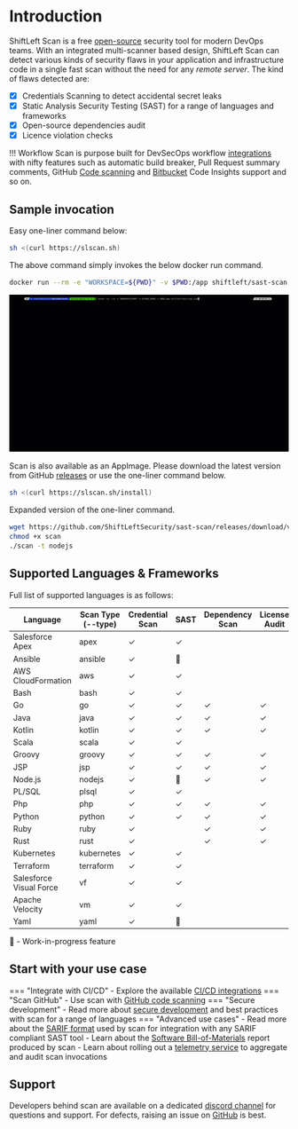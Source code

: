 # Introduction

ShiftLeft Scan is a free [open-source](https://github.com/ShiftLeftSecurity/sast-scan) security tool for modern DevOps teams. With an integrated multi-scanner based design, ShiftLeft Scan can detect various kinds of security flaws in your application and infrastructure code in a single fast scan without the need for any _remote server_. The kind of flaws detected are:

* [x] Credentials Scanning to detect accidental secret leaks
* [x] Static Analysis Security Testing (SAST) for a range of languages and frameworks
* [x] Open-source dependencies audit
* [x] Licence violation checks

!!! Workflow
    Scan is purpose built for DevSecOps workflow [integrations](integrations) with nifty features such as automatic build breaker, Pull Request summary comments, GitHub [Code scanning](integrations/code-scan.md) and [Bitbucket](integrations/bitbucket.md) Code Insights support and so on.

## Sample invocation

Easy one-liner command below:

```bash
sh <(curl https://slscan.sh)
```

The above command simply invokes the below docker run command.

```bash
docker run --rm -e "WORKSPACE=${PWD}" -v $PWD:/app shiftleft/sast-scan scan --build
```

![Java Scan](getting-started/images/scan-java.gif)

Scan is also available as an AppImage. Please download the latest version from GitHub [releases](https://github.com/ShiftLeftSecurity/sast-scan/releases) or use the one-liner command below.

```bash
sh <(curl https://slscan.sh/install)
```

Expanded version of the one-liner command.

```bash
wget https://github.com/ShiftLeftSecurity/sast-scan/releases/download/v1.9.9/scan
chmod +x scan
./scan -t nodejs
```

## Supported Languages & Frameworks

Full list of supported languages is as follows:

| Language | Scan Type (--type) | Credential Scan | SAST | Dependency Scan | License Audit | Build Breaker |
|----------|-----------|---------------------|------|-----------------|---------------|---------------|
| Salesforce Apex     | apex | ✓ | ✓ | | | ✓ |
| Ansible     | ansible | ✓ | 🚧 | | | |
| AWS CloudFormation     | aws | ✓ | ✓ | | | ✓ |
| Bash     | bash | ✓ | ✓ | | | ✓ |
| Go     | go | ✓ | ✓ | ✓ | ✓ | ✓ |
| Java     | java | ✓ | ✓ | ✓ | ✓ | ✓ |
| Kotlin    | kotlin | ✓ | ✓ | ✓ | ✓ | ✓ |
| Scala    | scala | ✓ | ✓ |  |  | ✓ |
| Groovy    | groovy | ✓ | ✓ | ✓ | ✓ | ✓ |
| JSP     | jsp | ✓ | ✓ | ✓ | ✓ | ✓ |
| Node.js     | nodejs | ✓ | 🚧 | ✓ | ✓ | ✓ |
| PL/SQL     | plsql | ✓ | ✓ | | | ✓ |
| Php     | php | ✓ | ✓ | ✓ | ✓ | ✓ |
| Python     | python | ✓ | ✓ | ✓ | ✓ | ✓ |
| Ruby     | ruby | ✓ | | ✓ | ✓ | |
| Rust     | rust | ✓ | | ✓ | ✓ | |
| Kubernetes     | kubernetes | ✓ | ✓ | | | ✓ |
| Terraform     | terraform | ✓ | ✓ | | | ✓ |
| Salesforce Visual Force    | vf | ✓ | ✓ | | | ✓ |
| Apache Velocity    | vm | ✓ | ✓ | | | ✓ |
| Yaml     | yaml | ✓ | 🚧 | | | |

🚧 - Work-in-progress feature

## Start with your use case

=== "Integrate with CI/CD"
    - Explore the available [CI/CD integrations](integrations/README.md)
=== "Scan GitHub"
    - Use scan with [GitHub code scanning](integrations/code-scan.md)
=== "Secure development"
    - Read more about [secure development](secure-development/README.md) and best practices with scan for a range of languages
=== "Advanced use cases"
    - Read more about the [SARIF format](integrations/sarif.md) used by scan for integration with any SARIF compliant SAST tool
    - Learn about the [Software Bill-of-Materials](integrations/sbom.md) report produced by scan
    - Learn about rolling out a [telemetry service](integrations/telemetry.md) to aggregate and audit scan invocations

## Support

Developers behind scan are available on a dedicated [discord channel](https://discord.gg/gC62PzS) for questions and support. For defects, raising an issue on [GitHub](https://github.com/ShiftLeftSecurity/sast-scan/issues) is best.
